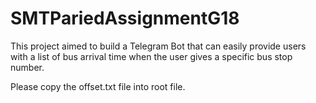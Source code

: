 # SMTPariedAssignmentG18

This project aimed to build a Telegram Bot that can easily provide users with a list of bus arrival time when the user gives a specific bus stop number. 

Please copy the offset.txt file into root file.
